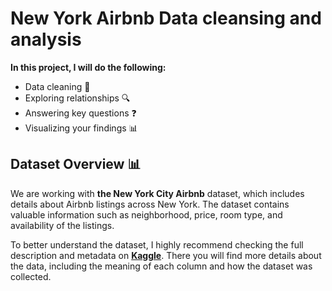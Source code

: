 # **New York Airbnb Data cleansing and analysis**
**In this project, I will do the following:**
- Data cleaning 🧹
- Exploring relationships 🔍
- Answering key questions ❓
- Visualizing your findings 📊

## **Dataset Overview**  📊
We are working with **the New York City Airbnb** dataset, which includes details about Airbnb listings across New York. The dataset contains valuable information such as neighborhood, price, room type, and availability of the listings.

To better understand the dataset, I highly recommend checking the full description and metadata on **[Kaggle](https://www.kaggle.com/datasets/vrindakallu/new-york-dataset)**. There you will find more details about the data, including the meaning of each column and how the dataset was collected.
